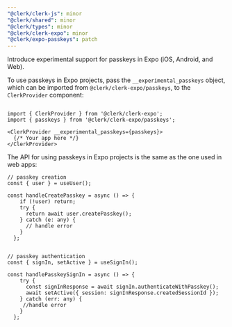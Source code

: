 ```yaml
---
"@clerk/clerk-js": minor
"@clerk/shared": minor
"@clerk/types": minor
"@clerk/clerk-expo": minor
"@clerk/expo-passkeys": patch
---
```


Introduce experimental support for passkeys in Expo (iOS, Android, and Web).

To use passkeys in Expo projects, pass the `__experimental_passkeys` object, which can be imported from `@clerk/clerk-expo/passkeys`, to the `ClerkProvider` component:

```tsx

import { ClerkProvider } from '@clerk/clerk-expo';
import { passkeys } from '@clerk/clerk-expo/passkeys';

<ClerkProvider __experimental_passkeys={passkeys}>
  {/* Your app here */}
</ClerkProvider>
```

The API for using passkeys in Expo projects is the same as the one used in web apps:

```tsx
// passkey creation
const { user } = useUser();

const handleCreatePasskey = async () => {
    if (!user) return;
    try {
      return await user.createPasskey();
    } catch (e: any) {
      // handle error
    }
  };


// passkey authentication
const { signIn, setActive } = useSignIn();

const handlePasskeySignIn = async () => {
    try {
      const signInResponse = await signIn.authenticateWithPasskey();
      await setActive({ session: signInResponse.createdSessionId });
    } catch (err: any) {
     //handle error
    }
  };
```
